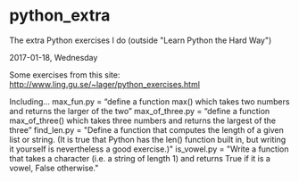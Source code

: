 # python_extra
The extra Python exercises I do (outside "Learn Python the Hard Way")

2017-01-18, Wednesday

Some exercises from this site:
http://www.ling.gu.se/~lager/python_exercises.html

Including… 
max_fun.py = “define a function max() which takes two numbers and returns the larger of the two”
max_of_three.py = “define a function max_of_three() which takes three numbers and returns the largest of the three”
find_len.py = "Define a function that computes the length of a given list or string. (It is true that Python has the len() function built in, but writing it yourself is nevertheless a good exercise.)"
is_vowel.py = "Write a function that takes a character (i.e. a string of length 1) and returns True if it is a vowel, False otherwise."